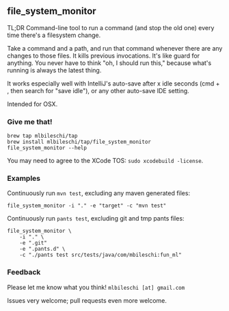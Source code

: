 ## file_system_monitor ##
TL;DR Command-line tool to run a command (and stop the old one) every time there's a filesystem change.

Take a command and a path, and run that command whenever there are any changes to those files. It kills previous invocations. It's like guard for anything. You never have to think "oh, I should run this," because what's running is always the latest thing. 

It works especially well with IntelliJ's auto-save after x idle seconds (cmd + , then search for "save idle"), or any other auto-save IDE setting.

Intended for OSX.

### Give me that! ###

```
brew tap mlbileschi/tap
brew install mlbileschi/tap/file_system_monitor
file_system_monitor --help
```

You may need to agree to the XCode TOS: `sudo xcodebuild -license`.

### Examples ###

Continuously run `mvn test`, excluding any maven generated files:
```
file_system_monitor -i "." -e "target" -c "mvn test"
```

Continuously run `pants test`, excluding git and tmp pants files:
```
file_system_monitor \
    -i "." \
    -e ".git"
    -e ".pants.d" \
    -c "./pants test src/tests/java/com/mbileschi:fun_ml"
```

### Feedback ###

Please let me know what you think!
`mlbileschi [at] gmail.com`

Issues very welcome; pull requests even more welcome.
